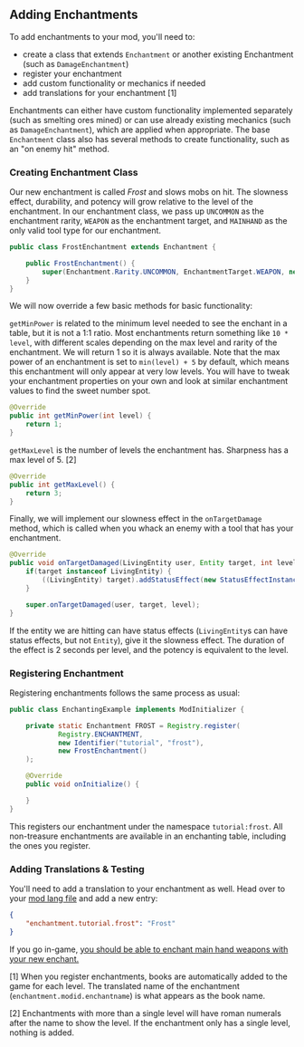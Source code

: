 ## Adding Enchantments

To add enchantments to your mod, you'll need to:

- create a class that extends `Enchantment` or another existing
  Enchantment (such as `DamageEnchantment`)
- register your enchantment
- add custom functionality or mechanics if needed
- add translations for your enchantment [1]

Enchantments can either have custom functionality implemented separately
(such as smelting ores mined) or can use already existing mechanics
(such as `DamageEnchantment`), which are applied when appropriate. The
base `Enchantment` class also has several methods to create
functionality, such as an "on enemy hit" method.

### Creating Enchantment Class

Our new enchantment is called *Frost* and slows mobs on hit. The
slowness effect, durability, and potency will grow relative to the level
of the enchantment. In our enchantment class, we pass up `UNCOMMON` as
the enchantment rarity, `WEAPON` as the enchantment target, and
`MAINHAND` as the only valid tool type for our enchantment.

```java
public class FrostEnchantment extends Enchantment {

    public FrostEnchantment() {
        super(Enchantment.Rarity.UNCOMMON, EnchantmentTarget.WEAPON, new EquipmentSlot[] {EquipmentSlot.MAINHAND});
    }
}
```

We will now override a few basic methods for basic functionality:

`getMinPower` is related to the minimum level needed to see the enchant
in a table, but it is not a 1:1 ratio. Most enchantments return
something like `10 * level`, with different scales depending on the max
level and rarity of the enchantment. We will return 1 so it is always
available. Note that the max power of an enchantment is set to
`min(level) + 5` by default, which means this enchantment will only
appear at very low levels. You will have to tweak your enchantment
properties on your own and look at similar enchantment values to find
the sweet number spot.

```java
@Override
public int getMinPower(int level) {
    return 1;
}
```

`getMaxLevel` is the number of levels the enchantment has. Sharpness has
a max level of 5. [2]

```java
@Override
public int getMaxLevel() {
    return 3;
}
```

Finally, we will implement our slowness effect in the `onTargetDamage`
method, which is called when you whack an enemy with a tool that has
your enchantment.

```java
@Override
public void onTargetDamaged(LivingEntity user, Entity target, int level) {
    if(target instanceof LivingEntity) {
        ((LivingEntity) target).addStatusEffect(new StatusEffectInstance(StatusEffects.SLOWNESS, 20 * 2 * level, level - 1));
    }

    super.onTargetDamaged(user, target, level);
}
```

If the entity we are hitting can have status effects (`LivingEntity`s
can have status effects, but not `Entity`), give it the slowness effect.
The duration of the effect is 2 seconds per level, and the potency is
equivalent to the level.

### Registering Enchantment

Registering enchantments follows the same process as usual:

```java
public class EnchantingExample implements ModInitializer {

    private static Enchantment FROST = Registry.register(
            Registry.ENCHANTMENT,
            new Identifier("tutorial", "frost"),
            new FrostEnchantment()
    );

    @Override
    public void onInitialize() {

    }
}
```

This registers our enchantment under the namespace `tutorial:frost`. All
non-treasure enchantments are available in an enchanting table,
including the ones you register.

### Adding Translations & Testing

You'll need to add a translation to your enchantment as well. Head over
to your [mod lang file](../Modding-Tutorials/Miscellaneous/lang.md) and add a new entry:

```json
{
    "enchantment.tutorial.frost": "Frost"
}
```

If you go in-game, [you should be able to enchant main hand weapons with
your new enchant.](https://i.imgur.com/31nFl2H.png)

[1] When you register enchantments, books are automatically added to the
game for each level. The translated name of the enchantment
(`enchantment.modid.enchantname`) is what appears as the book name.

[2] Enchantments with more than a single level will have roman numerals
after the name to show the level. If the enchantment only has a single
level, nothing is added.
